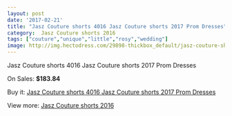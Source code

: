 ```yaml
---
layout: post
date: '2017-02-21'
title: "Jasz Couture shorts 4016 Jasz Couture shorts 2017 Prom Dresses"
category:  Jasz Couture shorts 2016
tags: ["couture","unique","little","rosy","wedding"]
image: http://img.hectodress.com/29898-thickbox_default/jasz-couture-shorts-4016-jasz-couture-shorts-2012-prom-dresses.jpg
---
```

Jasz Couture shorts 4016 Jasz Couture shorts 2017 Prom Dresses

On Sales: **$183.84**
<a href="https://www.hectodress.com/-jasz-couture-shorts-2013/13803-jasz-couture-shorts-4016-jasz-couture-shorts-2012-prom-dresses.html"><amp-img layout="responsive" width="600" height="600" src="//img.hectodress.com/29898-thickbox_default/jasz-couture-shorts-4016-jasz-couture-shorts-2012-prom-dresses.jpg" alt="Jasz Couture shorts 4016 Jasz Couture shorts 2017 Prom Dresses 0" /></a>

Buy it: [Jasz Couture shorts 4016 Jasz Couture shorts 2017 Prom Dresses](https://www.hectodress.com/-jasz-couture-shorts-2013/13803-jasz-couture-shorts-4016-jasz-couture-shorts-2012-prom-dresses.html "Jasz Couture shorts 4016 Jasz Couture shorts 2017 Prom Dresses")

View more: [ Jasz Couture shorts 2016](https://www.hectodress.com/228--jasz-couture-shorts-2013 " Jasz Couture shorts 2016")